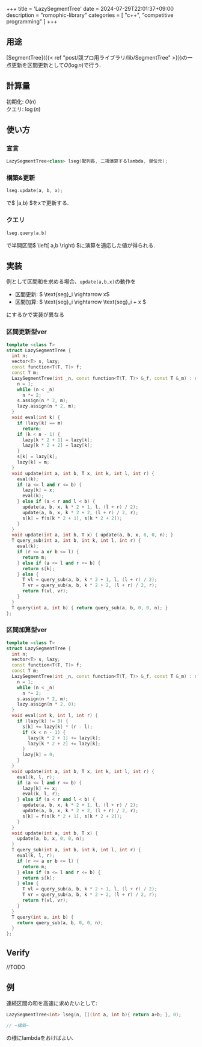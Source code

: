 +++
title = 'LazySegmentTree'
date = 2024-07-29T22:01:37+09:00
description = "romophic-library"
categories = [
  "c++",
  "competitive programming"
]
+++
## 用途

[SegmentTree]({{< ref "post/競プロ用ライブラリ/lib/SegmentTree" >}})の一点更新を区間更新として$O(\log n)$で行う.

## 計算量

初期化: $O(n)$  
クエリ: $\log(n)$

## 使い方

### 宣言

```cpp
LazySegmentTree<class> lseg(配列長, 二項演算するlambda, 単位元);
```

### 構築&更新

```cpp
lseg.update(a, b, x);
```

で$ [a,b) $をxで更新する.

### クエリ

```cpp
lseg.query(a,b)
```

で半開区間$ \left[ a,b \right) $に演算を適応した値が得られる.

## 実装

例として区間和を求める場合、`update(a,b,x)`の動作を

- 区間更新: $ \text{seg}_i \rightarrow x$
- 区間加算: $ \text{seg}_i \rightarrow \text{seg}_i + x $

にするかで実装が異なる

### 区間更新型ver

```cpp
template <class T>
struct LazySegmentTree {
  int n;
  vector<T> s, lazy;
  const function<T(T, T)> f;
  const T m;
  LazySegmentTree(int _n, const function<T(T, T)> &_f, const T &_m) : s(_n * 4, m), lazy(_n * 4, m), f(_f), m(_m) {
    n = 1;
    while (n < _n)
      n *= 2;
    s.assign(n * 2, m);
    lazy.assign(n * 2, m);
  }
  void eval(int k) {
    if (lazy[k] == m)
      return;
    if (k < n - 1) {
      lazy[k * 2 + 1] = lazy[k];
      lazy[k * 2 + 2] = lazy[k];
    }
    s[k] = lazy[k];
    lazy[k] = m;
  }
  void update(int a, int b, T x, int k, int l, int r) {
    eval(k);
    if (a <= l and r <= b) {
      lazy[k] = x;
      eval(k);
    } else if (a < r and l < b) {
      update(a, b, x, k * 2 + 1, l, (l + r) / 2);
      update(a, b, x, k * 2 + 2, (l + r) / 2, r);
      s[k] = f(s[k * 2 + 1], s[k * 2 + 2]);
    }
  }
  void update(int a, int b, T x) { update(a, b, x, 0, 0, n); }
  T query_sub(int a, int b, int k, int l, int r) {
    eval(k);
    if (r <= a or b <= l) {
      return m;
    } else if (a <= l and r <= b) {
      return s[k];
    } else {
      T vl = query_sub(a, b, k * 2 + 1, l, (l + r) / 2);
      T vr = query_sub(a, b, k * 2 + 2, (l + r) / 2, r);
      return f(vl, vr);
    }
  }
  T query(int a, int b) { return query_sub(a, b, 0, 0, n); }
};
```

### 区間加算型ver

```cpp
template <class T>
struct LazySegmentTree {
  int n;
  vector<T> s, lazy;
  const function<T(T, T)> f;
  const T m;
  LazySegmentTree(int _n, const function<T(T, T)> &_f, const T &_m) : s(_n * 4, m), lazy(_n * 4, 0), f(_f), m(_m) {
    n = 1;
    while (n < _n)
      n *= 2;
    s.assign(n * 2, m);
    lazy.assign(n * 2, 0);
  }
  void eval(int k, int l, int r) {
    if (lazy[k] != 0) {
      s[k] += lazy[k] * (r - l);
      if (k < n - 1) {
        lazy[k * 2 + 1] += lazy[k];
        lazy[k * 2 + 2] += lazy[k];
      }
      lazy[k] = 0;
    }
  }
  void update(int a, int b, T x, int k, int l, int r) {
    eval(k, l, r);
    if (a <= l and r <= b) {
      lazy[k] += x;
      eval(k, l, r);
    } else if (a < r and l < b) {
      update(a, b, x, k * 2 + 1, l, (l + r) / 2);
      update(a, b, x, k * 2 + 2, (l + r) / 2, r);
      s[k] = f(s[k * 2 + 1], s[k * 2 + 2]);
    }
  }
  void update(int a, int b, T x) {
    update(a, b, x, 0, 0, n);
  }
  T query_sub(int a, int b, int k, int l, int r) {
    eval(k, l, r);
    if (r <= a or b <= l) {
      return m;
    } else if (a <= l and r <= b) {
      return s[k];
    } else {
      T vl = query_sub(a, b, k * 2 + 1, l, (l + r) / 2);
      T vr = query_sub(a, b, k * 2 + 2, (l + r) / 2, r);
      return f(vl, vr);
    }
  }
  T query(int a, int b) {
    return query_sub(a, b, 0, 0, n);
  }
};
```

## Verify

//TODO

## 例

連続区間の和を高速に求めたいとして:

```cpp
LazySegmentTree<int> lseg(n, [](int a, int b){ return a+b; }, 0);

// ~構築~
```

の様にlambdaをおけばよい.
